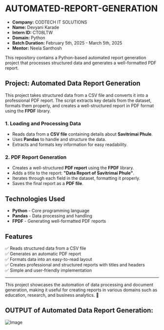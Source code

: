 # AUTOMATED-REPORT-GENERATION

- **Company:** CODTECH IT SOLUTIONS  
- **Name:** Devyani Karade  
- **Intern ID:** CT08LTW  
- **Domain:** Python  
- **Batch Duration:** February 5th, 2025 - March 5th, 2025  
- **Mentor:** Neela Santhosh  

This repository contains a Python-based automated report generation project that processes structured data and generates a well-formatted PDF report.

## Project: Automated Data Report Generation

This project takes structured data from a CSV file and converts it into a professional PDF report. The script extracts key details from the dataset, formats them properly, and creates a well-structured report in PDF format using the **FPDF** library.

### 1. Loading and Processing Data

- Reads data from a **CSV file** containing details about **Savitrimai Phule**.  
- Uses **Pandas** to handle and structure the data.  
- Extracts and formats key information for easy readability.  

### 2. PDF Report Generation

- Creates a well-structured **PDF report** using the **FPDF** library.  
- Adds a title to the report: **"Data Report of Savitrimai Phule"**.  
- Iterates through each field in the dataset, formatting it properly.  
- Saves the final report as a **PDF file**.

## Technologies Used

- **Python** - Core programming language  
- **Pandas** - Data processing and handling  
- **FPDF** - Generating well-formatted PDF reports  

## Features

✅ Reads structured data from a CSV file  
✅ Generates an automatic PDF report  
✅ Formats data into an easy-to-read layout  
✅ Creates professional and structured reports with titles and headers  
✅ Simple and user-friendly implementation  

---

This project showcases the automation of data processing and document generation, making it useful for creating reports in various domains such as education, research, and business analytics. 🚀

## OUTPUT of Automated Data Report Generation:
![Image](https://github.com/user-attachments/assets/c9341dca-9295-4b57-bbbd-616573efaf5a)




